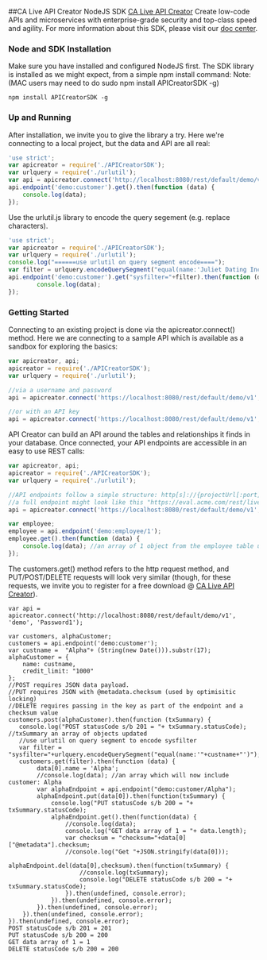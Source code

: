 ##CA Live API Creator NodeJS SDK
[CA Live API Creator](http://transform.ca.com/CA-Live-API-Creator.html) 
Create low-code APIs and microservices with enterprise-grade security and top-class speed and agility. 
For more information about this SDK, please visit our [doc center](https://docops.ca.com/ca-live-api-creator/4-1/en/invoking-apis/use-node-sdk/).

### Node and SDK Installation
Make sure you have installed and configured NodeJS first. The SDK library is installed as we might expect, from a simple npm install command:
Note: (MAC users may need to do sudo npm install APICreatorSDK -g)

```
npm install APICreatorSDK -g

```

### Up and Running

After installation, we invite you to give the library a try. Here we're connecting to a local project, but the data and API are all real:

```javascript
'use strict';
var apicreator = require('./APICreatorSDK');
var urlquery = require('./urlutil');
var api = apicreator.connect('http://localhost:8080/rest/default/demo/v1', 'demo', 'Password1');
api.endpoint('demo:customer').get().then(function (data) {
	console.log(data);
});
```

Use the urlutil.js library to encode the query segement (e.g. replace characters).
```javascript
'use strict';
var apicreator = require('./APICreatorSDK');
var urlquery = require('./urlutil');
console.log("======use urlutil on query segment encode====");
var filter = urlquery.encodeQuerySegment("equal(name:'Juliet Dating Inc.')");
api.endpoint('demo:customer').get("sysfilter="+filter).then(function (data) {
        console.log(data);
});
```

### Getting Started

Connecting to an existing project is done via the apicreator.connect() method. Here we are connecting to a sample API 
which is available as a sandbox for exploring the basics:

```javascript
var apicreator, api;
apicreator = require('./APICreatorSDK');
var urlquery = require('./urlutil');

//via a username and password
api = apicreator.connect('https://localhost:8080/rest/default/demo/v1', 'demo', 'Password1');

//or with an API key
api = apicreator.connect('https://localhost:8080/rest/default/demo/v1', 'readonly');
```

API Creator can build an API around the tables and relationships it finds in your database. 
Once connected, your API endpoints are accessible in an easy to use REST calls:

```javascript
var apicreator, api;
apicreator = require('./APICreatorSDK');
var urlquery = require('./urlutil');

//API endpoints follow a simple structure: http[s]://{projectUrl[:port]}/rest/default/{project_url}/{version}/{endpoint}?[filter]
//a full endpoint might look like this "https://eval.acme.com/rest/livedemo/demo/v1/customer"
api = apicreator.connect('https://localhost:8080/rest/default/demo/v1', 'demo', 'Password1');

var employee;
employee = api.endpoint('demo:employee/1');
employee.get().then(function (data) {
	console.log(data); //an array of 1 object from the employee table using employee key "1"
});
```

The customers.get() method refers to the http request method, and PUT/POST/DELETE requests will look very similar (though, for these requests, we invite you to register for a free download @ [CA Live API Creator](https://www.ca.com/us/trials/ca-live-api-creator.register.html)).

```
var api = apicreator.connect('http://localhost:8080/rest/default/demo/v1', 'demo', 'Password1');

var customers, alphaCustomer;
customers = api.endpoint('demo:customer');
var custname =  "Alpha"+ (String(new Date())).substr(17);
alphaCustomer = {
    name: custname,
    credit_limit: "1000"
};
//POST requires JSON data payload.
//PUT requires JSON with @metadata.checksum (used by optimisitic locking)
//DELETE requires passing in the key as part of the endpoint and a checksum value
customers.post(alphaCustomer).then(function (txSummary) {
   console.log("POST statusCode s/b 201 = "+ txSummary.statusCode); //txSummary an array of objects updated
   //use urlutil on query segment to encode sysfilter
   var filter = "sysfilter="+urlquery.encodeQuerySegment("equal(name:'"+custname+"')");
   customers.get(filter).then(function (data) {
		data[0].name = 'Alpha';
		//console.log(data); //an array which will now include customer: Alpha
	 	var alphaEndpoint = api.endpoint("demo:customer/Alpha");
	 	alphaEndpoint.put(data[0]).then(function(txSummary) {
			console.log("PUT statusCode s/b 200 = "+ txSummary.statusCode);
			alphaEndpoint.get().then(function(data) {
				//console.log(data);
				console.log("GET data array of 1 = "+ data.length);
		    	var checksum = "checksum="+data[0]["@metadata"].checksum;
				//console.log("Get "+JSON.stringify(data[0]));
				alphaEndpoint.del(data[0],checksum).then(function(txSummary) {
					//console.log(txSummary);
					console.log("DELETE statusCode s/b 200 = "+ txSummary.statusCode);
				}).then(undefined, console.error);
			}).then(undefined, console.error);
	 	}).then(undefined, console.error);
   	}).then(undefined, console.error);
}).then(undefined, console.error);
POST statusCode s/b 201 = 201
PUT statusCode s/b 200 = 200
GET data array of 1 = 1
DELETE statusCode s/b 200 = 200
```
